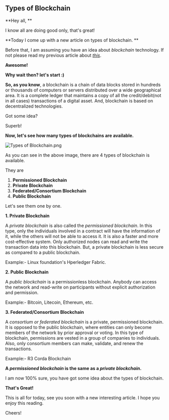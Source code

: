 ## Types of Blockchain

**Hey all, **

I know all are doing good only, that's great!

**Today I come up with a new article on types of blockchain. **

Before that, I am assuming you have an idea about *blockchain* technology. If not please read my previous article about [*this*](https://medium.com/coinmonks/so-whats-the-blockchain-actually-is-254bd0f6e19). 

**Awesome!**

**Why wait then? let's start :)**

**So, as you know**, a blockchain is a chain of data blocks stored in hundreds or thousands of computers or servers distributed over a wide geographical area. It is a complete ledger that maintains a copy of all the credit/debit(not in all cases) transactions of a digital asset. And, blockchain is based on decentralized technologies. 

Got some idea? 

Superb!

**Now, let's see how many types of blockchains are available.** 


![Types of Blockchain.png](https://cdn.hashnode.com/res/hashnode/image/upload/v1649351601703/ZXIfPsNSJ.png)

As you can see in the above image, there are 4 types of blockchain is available. 

They are 

1. **Permissioned Blockchain**
2. **Private Blockchain**
3. **Federated/Consortium Blockchain**
4. **Public Blockchain**

Let's see them one by one. 

**1. Private Blockchain**

A *private blockchain* is also called the *permissioned blockchain*. In this type, only the individuals involved in a contract will have the information of it, while the others will not be able to access it. It is also a faster and more cost-effective system. Only authorized nodes can read and write the transaction data into this blockchain. But, a private blockchain is less secure as compared to a public blockchain. 

Example:- Linux foundation's Hperledger Fabric. 

**2. Public Blockchain**

A *public blockchain* is a permissionless blockchain. Anybody can access the network and read-write on participants without explicit authorization and permission. 

Example:- Bitcoin, Litecoin, Ethereum, etc.

**3. Federated/Consortium Blockchain**

A *consortium or federated blockchain* is a private, permissioned blockchain. It is opposed to the public blockchain, where entities can only become members of the network by prior approval or voting. In this type of blockchain, permissions are vested in a group of companies to individuals. Also, only consortium members can make, validate, and renew the transactions. 

Example:- R3 Corda Blockchain

**A *permissioned blockchain* is the same as a *private blockchain*.** 

I am now 100% sure, you have got some idea about the types of blockchain. 

**That's Great!**

This is all for today, see you soon with a new interesting article. I hope you enjoy this reading. 

Cheers! 





